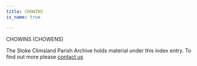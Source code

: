 ```yaml
---
title: CHOWINS
is_name: true

---
```


CHOWINS (CHOWENS)


The Stoke Climsland Parish Archive holds material under this index entry. To find out more please [contact us](/contact/)
